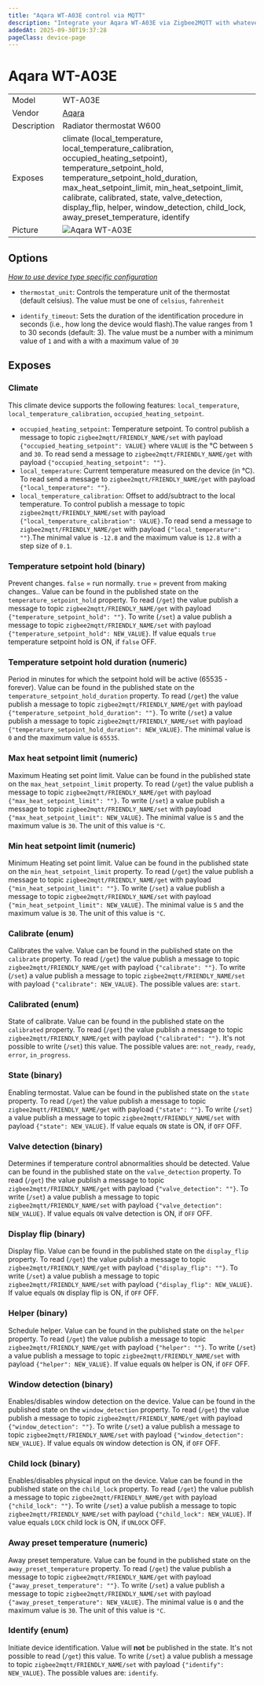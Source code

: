 ```yaml
---
title: "Aqara WT-A03E control via MQTT"
description: "Integrate your Aqara WT-A03E via Zigbee2MQTT with whatever smart home infrastructure you are using without the vendor's bridge or gateway."
addedAt: 2025-09-30T19:37:28
pageClass: device-page
---
```


<!-- !!!! -->
<!-- ATTENTION: This file is auto-generated through docgen! -->
<!-- You can only edit the "Notes"-Section between the two comment lines "Notes BEGIN" and "Notes END". -->
<!-- Do not use h1 or h2 heading within "## Notes"-Section. -->
<!-- !!!! -->

# Aqara WT-A03E

|     |     |
|-----|-----|
| Model | WT-A03E  |
| Vendor  | [Aqara](/supported-devices/#v=Aqara)  |
| Description | Radiator thermostat W600 |
| Exposes | climate (local_temperature, local_temperature_calibration, occupied_heating_setpoint), temperature_setpoint_hold, temperature_setpoint_hold_duration, max_heat_setpoint_limit, min_heat_setpoint_limit, calibrate, calibrated, state, valve_detection, display_flip, helper, window_detection, child_lock, away_preset_temperature, identify |
| Picture | ![Aqara WT-A03E](https://www.zigbee2mqtt.io/images/devices/WT-A03E.png) |


<!-- Notes BEGIN: You can edit here. Add "## Notes" headline if not already present. -->


<!-- Notes END: Do not edit below this line -->



## Options
*[How to use device type specific configuration](../guide/configuration/devices-groups.md#specific-device-options)*

* `thermostat_unit`: Controls the temperature unit of the thermostat (default celsius). The value must be one of `celsius`, `fahrenheit`

* `identify_timeout`: Sets the duration of the identification procedure in seconds (i.e., how long the device would flash).The value ranges from 1 to 30 seconds (default: 3). The value must be a number with a minimum value of `1` and with a with a maximum value of `30`


## Exposes

### Climate 
This climate device supports the following features: `local_temperature`, `local_temperature_calibration`, `occupied_heating_setpoint`.
- `occupied_heating_setpoint`: Temperature setpoint. To control publish a message to topic `zigbee2mqtt/FRIENDLY_NAME/set` with payload `{"occupied_heating_setpoint": VALUE}` where `VALUE` is the °C between `5` and `30`. To read send a message to `zigbee2mqtt/FRIENDLY_NAME/get` with payload `{"occupied_heating_setpoint": ""}`.
- `local_temperature`: Current temperature measured on the device (in °C). To read send a message to `zigbee2mqtt/FRIENDLY_NAME/get` with payload `{"local_temperature": ""}`.
- `local_temperature_calibration`: Offset to add/subtract to the local temperature. To control publish a message to topic `zigbee2mqtt/FRIENDLY_NAME/set` with payload `{"local_temperature_calibration": VALUE}.`To read send a message to `zigbee2mqtt/FRIENDLY_NAME/get` with payload `{"local_temperature": ""}`.The minimal value is `-12.8` and the maximum value is `12.8` with a step size of `0.1`.

### Temperature setpoint hold (binary)
Prevent changes. `false` = run normally. `true` = prevent from making changes..
Value can be found in the published state on the `temperature_setpoint_hold` property.
To read (`/get`) the value publish a message to topic `zigbee2mqtt/FRIENDLY_NAME/get` with payload `{"temperature_setpoint_hold": ""}`.
To write (`/set`) a value publish a message to topic `zigbee2mqtt/FRIENDLY_NAME/set` with payload `{"temperature_setpoint_hold": NEW_VALUE}`.
If value equals `true` temperature setpoint hold is ON, if `false` OFF.

### Temperature setpoint hold duration (numeric)
Period in minutes for which the setpoint hold will be active (65535 - forever).
Value can be found in the published state on the `temperature_setpoint_hold_duration` property.
To read (`/get`) the value publish a message to topic `zigbee2mqtt/FRIENDLY_NAME/get` with payload `{"temperature_setpoint_hold_duration": ""}`.
To write (`/set`) a value publish a message to topic `zigbee2mqtt/FRIENDLY_NAME/set` with payload `{"temperature_setpoint_hold_duration": NEW_VALUE}`.
The minimal value is `0` and the maximum value is `65535`.

### Max heat setpoint limit (numeric)
Maximum Heating set point limit.
Value can be found in the published state on the `max_heat_setpoint_limit` property.
To read (`/get`) the value publish a message to topic `zigbee2mqtt/FRIENDLY_NAME/get` with payload `{"max_heat_setpoint_limit": ""}`.
To write (`/set`) a value publish a message to topic `zigbee2mqtt/FRIENDLY_NAME/set` with payload `{"max_heat_setpoint_limit": NEW_VALUE}`.
The minimal value is `5` and the maximum value is `30`.
The unit of this value is `°C`.

### Min heat setpoint limit (numeric)
Minimum Heating set point limit.
Value can be found in the published state on the `min_heat_setpoint_limit` property.
To read (`/get`) the value publish a message to topic `zigbee2mqtt/FRIENDLY_NAME/get` with payload `{"min_heat_setpoint_limit": ""}`.
To write (`/set`) a value publish a message to topic `zigbee2mqtt/FRIENDLY_NAME/set` with payload `{"min_heat_setpoint_limit": NEW_VALUE}`.
The minimal value is `5` and the maximum value is `30`.
The unit of this value is `°C`.

### Calibrate (enum)
Calibrates the valve.
Value can be found in the published state on the `calibrate` property.
To read (`/get`) the value publish a message to topic `zigbee2mqtt/FRIENDLY_NAME/get` with payload `{"calibrate": ""}`.
To write (`/set`) a value publish a message to topic `zigbee2mqtt/FRIENDLY_NAME/set` with payload `{"calibrate": NEW_VALUE}`.
The possible values are: `start`.

### Calibrated (enum)
State of calibrate.
Value can be found in the published state on the `calibrated` property.
To read (`/get`) the value publish a message to topic `zigbee2mqtt/FRIENDLY_NAME/get` with payload `{"calibrated": ""}`.
It's not possible to write (`/set`) this value.
The possible values are: `not_ready`, `ready`, `error`, `in_progress`.

### State (binary)
Enabling termostat.
Value can be found in the published state on the `state` property.
To read (`/get`) the value publish a message to topic `zigbee2mqtt/FRIENDLY_NAME/get` with payload `{"state": ""}`.
To write (`/set`) a value publish a message to topic `zigbee2mqtt/FRIENDLY_NAME/set` with payload `{"state": NEW_VALUE}`.
If value equals `ON` state is ON, if `OFF` OFF.

### Valve detection (binary)
Determines if temperature control abnormalities should be detected.
Value can be found in the published state on the `valve_detection` property.
To read (`/get`) the value publish a message to topic `zigbee2mqtt/FRIENDLY_NAME/get` with payload `{"valve_detection": ""}`.
To write (`/set`) a value publish a message to topic `zigbee2mqtt/FRIENDLY_NAME/set` with payload `{"valve_detection": NEW_VALUE}`.
If value equals `ON` valve detection is ON, if `OFF` OFF.

### Display flip (binary)
Display flip.
Value can be found in the published state on the `display_flip` property.
To read (`/get`) the value publish a message to topic `zigbee2mqtt/FRIENDLY_NAME/get` with payload `{"display_flip": ""}`.
To write (`/set`) a value publish a message to topic `zigbee2mqtt/FRIENDLY_NAME/set` with payload `{"display_flip": NEW_VALUE}`.
If value equals `ON` display flip is ON, if `OFF` OFF.

### Helper (binary)
Schedule helper.
Value can be found in the published state on the `helper` property.
To read (`/get`) the value publish a message to topic `zigbee2mqtt/FRIENDLY_NAME/get` with payload `{"helper": ""}`.
To write (`/set`) a value publish a message to topic `zigbee2mqtt/FRIENDLY_NAME/set` with payload `{"helper": NEW_VALUE}`.
If value equals `ON` helper is ON, if `OFF` OFF.

### Window detection (binary)
Enables/disables window detection on the device.
Value can be found in the published state on the `window_detection` property.
To read (`/get`) the value publish a message to topic `zigbee2mqtt/FRIENDLY_NAME/get` with payload `{"window_detection": ""}`.
To write (`/set`) a value publish a message to topic `zigbee2mqtt/FRIENDLY_NAME/set` with payload `{"window_detection": NEW_VALUE}`.
If value equals `ON` window detection is ON, if `OFF` OFF.

### Child lock (binary)
Enables/disables physical input on the device.
Value can be found in the published state on the `child_lock` property.
To read (`/get`) the value publish a message to topic `zigbee2mqtt/FRIENDLY_NAME/get` with payload `{"child_lock": ""}`.
To write (`/set`) a value publish a message to topic `zigbee2mqtt/FRIENDLY_NAME/set` with payload `{"child_lock": NEW_VALUE}`.
If value equals `LOCK` child lock is ON, if `UNLOCK` OFF.

### Away preset temperature (numeric)
Away preset temperature.
Value can be found in the published state on the `away_preset_temperature` property.
To read (`/get`) the value publish a message to topic `zigbee2mqtt/FRIENDLY_NAME/get` with payload `{"away_preset_temperature": ""}`.
To write (`/set`) a value publish a message to topic `zigbee2mqtt/FRIENDLY_NAME/set` with payload `{"away_preset_temperature": NEW_VALUE}`.
The minimal value is `0` and the maximum value is `30`.
The unit of this value is `°C`.

### Identify (enum)
Initiate device identification.
Value will **not** be published in the state.
It's not possible to read (`/get`) this value.
To write (`/set`) a value publish a message to topic `zigbee2mqtt/FRIENDLY_NAME/set` with payload `{"identify": NEW_VALUE}`.
The possible values are: `identify`.

